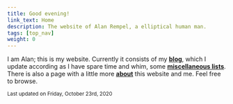 ```yaml
---
title: Good evening!
link_text: Home
description: The website of Alan Rempel, a elliptical human man.
tags: [top_nav]
weight: 0
---
```


I am Alan; this is my website.
Currently it consists of my <a href="/#blog"><b>blog</b></a>, which I update according as I
have spare time and whim, some <a href="/#miscellaneous"><b>miscellaneous lists</b></a>. There is also
a page with a little more <a href="/introduction"><b>about</b></a> this website and me.
Feel free to browse.

<small class="date">Last updated on <time datetime="2020-10-23">Friday, October 23rd, 2020</time></small>
